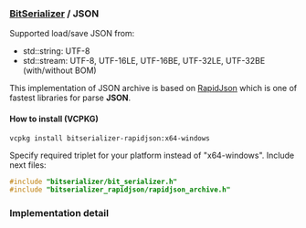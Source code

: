 ### [BitSerializer](../README.md) / JSON

Supported load/save JSON from:

- std::string: UTF-8
- std::stream: UTF-8, UTF-16LE, UTF-16BE, UTF-32LE, UTF-32BE (with/without BOM)

This implementation of JSON archive is based on [RapidJson](https://github.com/Tencent/rapidjson) which is one of fastest libraries for parse **JSON**.

#### How to install (VCPKG)
```shell
vcpkg install bitserializer-rapidjson:x64-windows
```
Specify required triplet for your platform instead of "x64-windows".
Include next files:
```cpp
#include "bitserializer/bit_serializer.h"
#include "bitserializer_rapidjson/rapidjson_archive.h"
```

### Implementation detail
